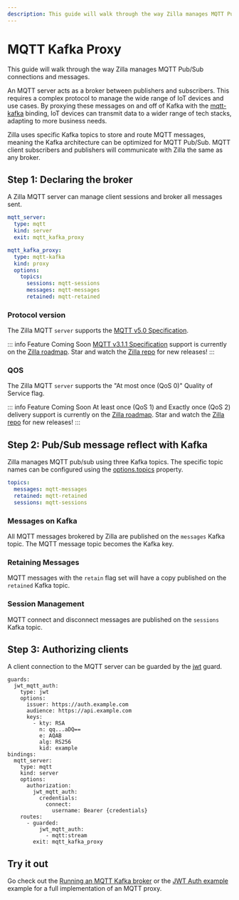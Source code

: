 ```yaml
---
description: This guide will walk through the way Zilla manages MQTT Pub/Sub connections and messages.
---
```


# MQTT Kafka Proxy

This guide will walk through the way Zilla manages MQTT Pub/Sub connections and messages.

An MQTT server acts as a broker between publishers and subscribers. This requires a complex protocol to manage the wide range of IoT devices and use cases. By proxying these messages on and off of Kafka with the [mqtt-kafka](../../reference/config/bindings/binding-mqtt-kafka.md) binding, IoT devices can transmit data to a wider range of tech stacks, adapting to more business needs.

Zilla uses specific Kafka topics to store and route MQTT messages, meaning the Kafka architecture can be optimized for MQTT Pub/Sub. MQTT client subscribers and publishers will communicate with Zilla the same as any broker.

## Step 1: Declaring the broker

A Zilla MQTT server can manage client sessions and broker all messages sent.

```yaml
mqtt_server:
  type: mqtt
  kind: server
  exit: mqtt_kafka_proxy

mqtt_kafka_proxy:
  type: mqtt-kafka
  kind: proxy
  options:
    topics:
      sessions: mqtt-sessions
      messages: mqtt-messages
      retained: mqtt-retained
```

### Protocol version

The Zilla MQTT `server` supports the [MQTT v5.0 Specification].

::: info Feature Coming Soon <HopeIcon icon="circle-right"/>
[MQTT v3.1.1 Specification] support is currently on the [Zilla roadmap]. Star and watch the [Zilla repo] for new releases!
:::

[MQTT v5.0 Specification]:https://docs.oasis-open.org/mqtt/mqtt/v5.0/mqtt-v5.0.html
[MQTT v3.1.1 Specification]:http://docs.oasis-open.org/mqtt/mqtt/v3.1.1/os/mqtt-v3.1.1-os.html
[Zilla roadmap]:https://github.com/orgs/aklivity/projects/4
[Zilla repo]:https://github.com/aklivity/zilla/releases

### QOS

The Zilla MQTT `server` supports the "At most once (QoS 0)" Quality of Service flag.

::: info Feature Coming Soon <HopeIcon icon="circle-right"/>
At least once (QoS 1) and Exactly once (QoS 2) delivery support is currently on the [Zilla roadmap]. Star and watch the [Zilla repo] for new releases!
:::

## Step 2: Pub/Sub message reflect with Kafka

Zilla manages MQTT pub/sub using three Kafka topics. The specific topic names can be configured using the [options.topics](../../reference/config/bindings/binding-mqtt-kafka.md#options-topics) property.

```yaml
topics:
  messages: mqtt-messages
  retained: mqtt-retained
  sessions: mqtt-sessions
```

### Messages on Kafka

All MQTT messages brokered by Zilla are published on the `messages` Kafka topic. The MQTT message topic becomes the Kafka key.

### Retaining Messages

MQTT messages with the `retain` flag set will have a copy published on the `retained` Kafka topic.

### Session Management

MQTT connect and disconnect messages are published on the `sessions` Kafka topic.

## Step 3: Authorizing clients

A client connection to the MQTT server can be guarded by the [jwt](../../reference/config/guards/guard-jwt.md) guard.

```yaml{2,19,25}
guards:
  jwt_mqtt_auth:
    type: jwt
    options:
      issuer: https://auth.example.com
      audience: https://api.example.com
      keys:
        - kty: RSA
          n: qq...aDQ==
          e: AQAB
          alg: RS256
          kid: example
bindings:
  mqtt_server:
    type: mqtt
    kind: server
    options:
      authorization:
        jwt_mqtt_auth:
          credentials:
            connect:
              username: Bearer {credentials}
    routes:
      - guarded:
          jwt_mqtt_auth:
            - mqtt:stream
        exit: mqtt_kafka_proxy

```

## Try it out

Go check out the [Running an MQTT Kafka broker](../../how-tos/mqtt/mqtt.kafka.broker.md) or the [JWT Auth example](https://github.com/aklivity/zilla-examples/tree/main/mqtt.kafka.broker.jwt) example for a full implementation of an MQTT proxy.
